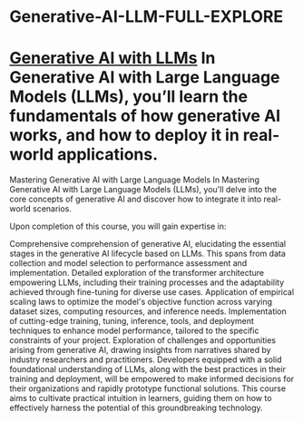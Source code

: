 # Generative-AI-LLM-FULL-EXPLORE
# [Generative AI with LLMs](https://www.deeplearning.ai/courses/generative-ai-with-llms/) In Generative AI with Large Language Models (LLMs), you’ll learn the fundamentals of how generative AI works, and how to deploy it in real-world applications.


Mastering Generative AI with Large Language Models
In Mastering Generative AI with Large Language Models (LLMs), you'll delve into the core concepts of generative AI and discover how to integrate it into real-world scenarios.

Upon completion of this course, you will gain expertise in:

Comprehensive comprehension of generative AI, elucidating the essential stages in the generative AI lifecycle based on LLMs. This spans from data collection and model selection to performance assessment and implementation.
Detailed exploration of the transformer architecture empowering LLMs, including their training processes and the adaptability achieved through fine-tuning for diverse use cases.
Application of empirical scaling laws to optimize the model's objective function across varying dataset sizes, computing resources, and inference needs.
Implementation of cutting-edge training, tuning, inference, tools, and deployment techniques to enhance model performance, tailored to the specific constraints of your project.
Exploration of challenges and opportunities arising from generative AI, drawing insights from narratives shared by industry researchers and practitioners.
Developers equipped with a solid foundational understanding of LLMs, along with the best practices in their training and deployment, will be empowered to make informed decisions for their organizations and rapidly prototype functional solutions. This course aims to cultivate practical intuition in learners, guiding them on how to effectively harness the potential of this groundbreaking technology.
